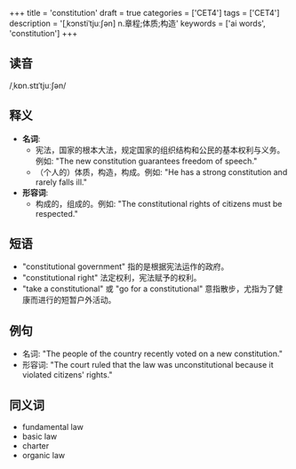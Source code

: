 +++
title = 'constitution'
draft = true
categories = ['CET4']
tags = ['CET4']
description = '[ˌkɔnstiˈtjuː∫ən] n.章程;体质;构造'
keywords = ['ai words', 'constitution']
+++

## 读音
/ˌkɒn.stɪˈtjuːʃən/

## 释义
- **名词**: 
    - 宪法，国家的根本大法，规定国家的组织结构和公民的基本权利与义务。例如: "The new constitution guarantees freedom of speech."
    - （个人的）体质，构造，构成。例如: "He has a strong constitution and rarely falls ill."
- **形容词**:
    - 构成的，组成的。例如: "The constitutional rights of citizens must be respected."

## 短语
- "constitutional government" 指的是根据宪法运作的政府。
- "constitutional right" 法定权利，宪法赋予的权利。
- "take a constitutional" 或 "go for a constitutional" 意指散步，尤指为了健康而进行的短暂户外活动。

## 例句
- 名词: "The people of the country recently voted on a new constitution."
- 形容词: "The court ruled that the law was unconstitutional because it violated citizens' rights."

## 同义词
- fundamental law
- basic law
- charter
- organic law
